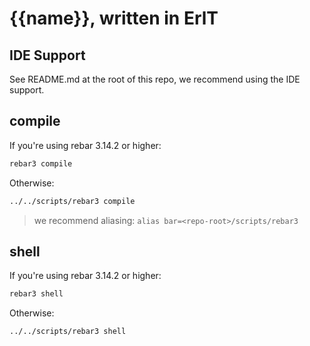 # {{name}}, written in ErlT

## IDE Support

See README.md at the root of this repo, we recommend using the IDE support.

## compile

If you're using rebar 3.14.2 or higher:

```sh
rebar3 compile
```

Otherwise:

```sh
../../scripts/rebar3 compile
```
> we recommend aliasing: `alias bar=<repo-root>/scripts/rebar3`

## shell

If you're using rebar 3.14.2 or higher:

```sh
rebar3 shell
```

Otherwise:

```sh
../../scripts/rebar3 shell
```
